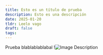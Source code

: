 ```yaml
---
title: Esto es un título de prueba
description: Esto es una descripción
date: 2025-01-20
tldr: Leelo vago
draft: false
tags:
---
```

Prueba blablablablabal
!![Image Description](/images/Pasted%20image%2020250120192944.png)